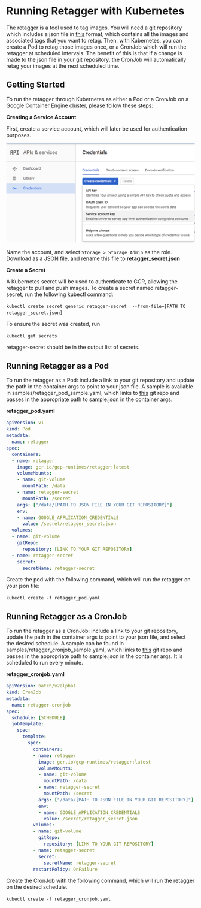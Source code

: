 Running Retagger with Kubernetes
================================
The retagger is a tool used to tag images. You will need a git repository which includes a json file in [this](https://github.com/GoogleCloudPlatform/runtimes-common/blob/master/reconciletags/sample.json) format, which contains all the images and associated tags that you want to retag. Then, with Kubernetes, you can create a Pod to retag those images once, or a CronJob which will run the retagger at scheduled intervals. The benefit of this is that if a change is made to the json file in your git repository, the CronJob will automatically retag your images at the next scheduled time.

Getting Started
---------------

To run the retagger through Kubernetes as either a Pod or a CronJob on a Google Container Engine cluster, please follow these steps:

__Creating a Service Account__

First, create a service account, which will later be used for authentication purposes.

![alt text](images/image1.png)

Name the account, and select `Storage > Storage Admin` as the role. Download as a JSON file, and rename this file to **retagger_secret.json**

__Create a Secret__

A Kubernetes secret will be used to authenticate to GCR, allowing the retagger to pull and push images. To create a secret named retagger-secret, run the following kubectl command:

`kubectl create secret generic retagger-secret  --from-file=[PATH TO retagger_secret.json]`

To ensure the secret was created, run

`kubectl get secrets`

retagger-secret should be in the output list of secrets.


Running Retagger as a Pod
-------------------------

To run the retagger as a Pod: include a link to your git repository and update the path in the container args to point to your json file. A sample is available in samples/retagger\_pod\_sample.yaml, which links to [this](https://github.com/priyawadhwa/retagger-example) git repo and passes in the appropriate path to sample.json in the container args.

**retagger_pod.yaml**

```yaml
apiVersion: v1
kind: Pod
metadata:
  name: retagger
spec:
  containers:
  - name: retagger 
    image: gcr.io/gcp-runtimes/retagger:latest
    volumeMounts:
    - name: git-volume
      mountPath: /data
    - name: retagger-secret
      mountPath: /secret
    args: ["/data/[PATH TO JSON FILE IN YOUR GIT REPOSITORY]"]
    env:
    - name: GOOGLE_APPLICATION_CREDENTIALS
      value: /secret/retagger_secret.json
  volumes:
  - name: git-volume
    gitRepo:
      repository: [LINK TO YOUR GIT REPOSITORY]
  - name: retagger-secret
    secret:
      secretName: retagger-secret
```

Create the pod with the following command, which will run the retagger on your json file:

`kubectl create -f retagger_pod.yaml`

Running Retagger as a CronJob 
-----------------------------

To run the retagger as a CronJob: include a link to your git repository, update the path in the container args to point to your json file, and select the desired schedule. A sample can be found in samples/retagger\_cronjob\_sample.yaml, which links to [this](https://github.com/priyawadhwa/retagger-example) git repo and passes in the appropriate path to sample.json in the container args. It is scheduled to run every minute.

**retagger_cronjob.yaml**

```yaml
apiVersion: batch/v2alpha1
kind: CronJob
metadata:
  name: retagger-cronjob
spec:
  schedule: [SCHEDULE]
  jobTemplate:
    spec:
      template:
        spec:
          containers:
          - name: retagger 
            image: gcr.io/gcp-runtimes/retagger:latest
            volumeMounts:
            - name: git-volume
              mountPath: /data
            - name: retagger-secret
              mountPath: /secret
            args: ["/data/[PATH TO JSON FILE IN YOUR GIT REPOSITORY]"]
            env:
            - name: GOOGLE_APPLICATION_CREDENTIALS
              value: /secret/retagger_secret.json
          volumes:
          - name: git-volume
            gitRepo:
              repository: [LINK TO YOUR GIT REPOSITORY]
          - name: retagger-secret
            secret:
              secretName: retagger-secret
          restartPolicy: OnFailure
```

Create the CronJob with the following command, which will run the retagger on the desired schedule. 

`kubectl create -f retagger_cronjob.yaml`